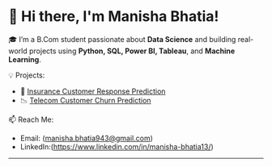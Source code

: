 # 👋 Hi there, I'm Manisha Bhatia!

🎓 I’m a B.Com student passionate about **Data Science**  and building real-world projects using **Python, SQL, Power BI, Tableau**, and **Machine Learning**.

💡 Projects:
- 🧠 [Insurance Customer Response Prediction](https://github.com/manishabhatia13/Insurance-Customer-Response-Prediction)
- 📉 [Telecom Customer Churn Prediction](https://github.com/manishabhatia13/Telecom-Customer-Churn-Prediction)

📫 Reach Me:
- Email: (manisha.bhatia943@gmail.com)
- LinkedIn:(https://www.linkedin.com/in/manisha-bhatia13/)

---
